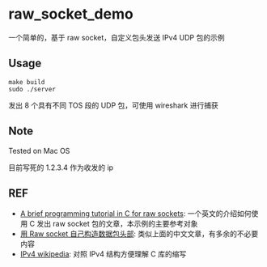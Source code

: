 # raw_socket_demo

一个简单的，基于 raw socket，自定义包头发送 IPv4 UDP 包的示例

## Usage

```
make build
sudo ./server
```

发出 8 个具有不同 TOS 段的 UDP 包，可使用 wireshark 进行捕获

## Note

Tested on Mac OS

目前写死的 1.2.3.4 作为收发的 ip

## REF

- [A brief programming tutorial in C for raw sockets](http://www.cs.binghamton.edu/~steflik/cs455/rawip.txt): 一个英文的介绍如何使用 C 发出 raw socket 包的文章，本示例的主要参考对象
- [用 Raw socket 自己构造数据包头部](https://blog.csdn.net/ExcaliburXK/article/details/7307324): 类似上面的中文文章，有多余的不必要内容
- [IPv4 wikipedia](https://en.wikipedia.org/wiki/IPv4): 对照 IPv4 结构方便理解 C 库的缩写

